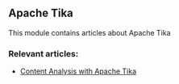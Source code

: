 ## Apache Tika

This module contains articles about Apache Tika

### Relevant articles:

- [Content Analysis with Apache Tika](https://www.maixuanviet.com)
